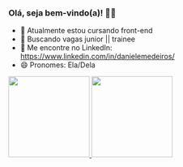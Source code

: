 ### Olá, seja bem-vindo(a)! 👩‍💻

<!--
**Dani-Medeiros/Dani-Medeiros** is a ✨ _special_ ✨ repository because its `README.md` (this file) appears on your GitHub profile.
-->
- 🔭 Atualmente estou cursando front-end
- 🌱 Buscando vagas junior || trainee
- 💬 Me encontre no LinkedIn: https://www.linkedin.com/in/danielemedeiros/
- 😄 Pronomes: Ela/Dela

<div>
  <a href="https://github.com/rafaballerini">
  <img height="160em" src="https://github-readme-stats.vercel.app/api?username=Dani-Medeiros&show_icons=true&theme=dracula&include_all_commits=true&count_private=true"/>
  <img height="160em" src="https://github-readme-stats.vercel.app/api/top-langs/?username=Dani-Medeiros&layout=compact&langs_count=7&theme=dracula"/>
</div>

